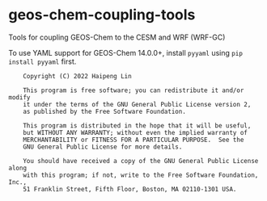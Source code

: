 # geos-chem-coupling-tools
Tools for coupling GEOS-Chem to the CESM and WRF (WRF-GC)

To use YAML support for GEOS-Chem 14.0.0+, install `pyyaml` using `pip install pyyaml` first.

```
    Copyright (C) 2022 Haipeng Lin

    This program is free software; you can redistribute it and/or modify
    it under the terms of the GNU General Public License version 2,
    as published by the Free Software Foundation.

    This program is distributed in the hope that it will be useful,
    but WITHOUT ANY WARRANTY; without even the implied warranty of
    MERCHANTABILITY or FITNESS FOR A PARTICULAR PURPOSE.  See the
    GNU General Public License for more details.

    You should have received a copy of the GNU General Public License along
    with this program; if not, write to the Free Software Foundation, Inc.,
    51 Franklin Street, Fifth Floor, Boston, MA 02110-1301 USA.
```

